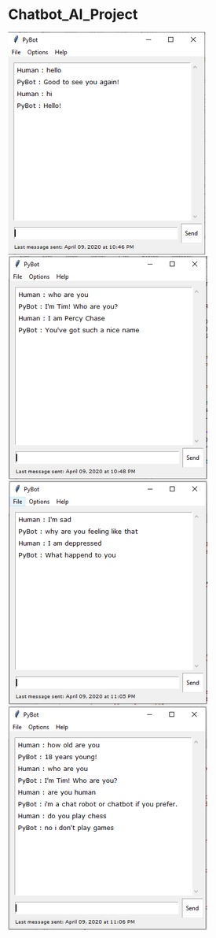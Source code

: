 # Chatbot_AI_Project
![alt text](https://github.com/GauravChaubey807/Chatbot_AI_Project/blob/master/sceenshots/Capture.PNG)
![alt text](https://github.com/GauravChaubey807/Chatbot_AI_Project/blob/master/sceenshots/Capture2.PNG)
![alt text](https://github.com/GauravChaubey807/Chatbot_AI_Project/blob/master/sceenshots/Capture3.PNG)
![alt text](https://github.com/GauravChaubey807/Chatbot_AI_Project/blob/master/sceenshots/Capture4.PNG)
